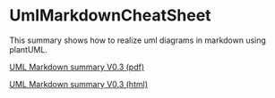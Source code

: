 # UmlMarkdownCheatSheet

This summary shows how to realize uml diagrams in markdown using plantUML.

[UML Markdown summary V0.3 (pdf)](https://github.com/chraxo/UmlMarkdownCheatSheet/releases/download/V0.3/uml_markdown_summary.pdf)

[UML Markdown summary V0.3 (html)](https://github.com/chraxo/UmlMarkdownCheatSheet/releases/download/V0.3/uml_markdown_summary.html)
